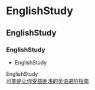 # EnglishStudy
## EnglishStudy
### EnglishStudy

*  EnglishStudy

EnglishStudy<br>
[可能是让你受益匪浅的英语进阶指南](https://github.com/LebronSun/english-level-up-tips-for-Chinese)<br>
